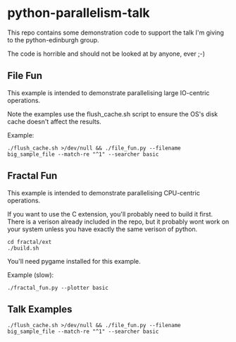 # python-parallelism-talk

This repo contains some demonstration code to support the talk I'm giving to the python-edinburgh group.

The code is horrible and should not be looked at by anyone, ever ;-)

## File Fun

This example is intended to demonstrate parallelising large IO-centric operations.

Note the examples use the flush_cache.sh script to ensure the OS's disk cache doesn't affect the results.

Example:

    ./flush_cache.sh >/dev/null && ./file_fun.py --filename big_sample_file --match-re "^1" --searcher basic

## Fractal Fun

This example is intended to demonstrate parallelising CPU-centric operations.

If you want to use the C extension, you'll probably need to build it first. There is a verison
already included in the repo, but it probably wont work on your system unless you have exactly
the same verison of python.

    cd fractal/ext
    ./build.sh

You'll need pygame installed for this example.

Example (slow):

    ./fractal_fun.py --plotter basic

## Talk Examples

    ./flush_cache.sh >/dev/null && ./file_fun.py --filename big_sample_file --match-re "^1" --searcher basic
